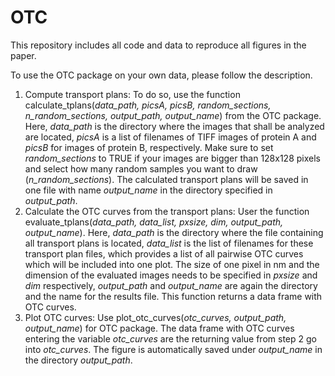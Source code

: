 # OTC

This repository includes all code and data to reproduce all figures in the paper.

To use the OTC package on your own data, please follow the description.

1. Compute transport plans: To do so,  use the function calculate_tplans(*data_path, picsA, picsB, random_sections, n_random_sections, output_path, output_name*) from the OTC package. Here, *data\_path* is the directory where the images that shall be analyzed are located, *picsA* is a list of filenames of TIFF images of protein A and *picsB* for images of protein B,  respectively. Make sure to set *random_sections* to TRUE if your images are bigger than 128x128 pixels and select how many random samples you want to draw (*n_random_sections*). The calculated transport plans will be saved in one file with name *output_name* in the directory specified in *output_path*.
2. Calculate the OTC curves from the transport plans: User the function evaluate_tplans(*data_path, data_list, pxsize, dim, output_path, output_name*). Here, *data_path* is the directory where the file containing all transport plans is located, *data_list* is the list of filenames for these transport plan files, which provides a list of all pairwise OTC curves which will be included into one plot. The size of one pixel in nm and the dimension of the evaluated images needs to be specified in *pxsize* and *dim* respectively, *output_path* and *output_name* are again the directory and the name for the results file. This function returns a data frame with OTC curves.
3. Plot OTC curves: Use plot_otc_curves(*otc_curves, output_path, output_name*) for OTC package. The data frame with OTC curves entering the variable *otc_curves* are the returning value from step 2 go into *otc_curves*. The  figure is automatically saved under *output_name* in the directory *output_path*.

